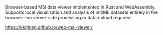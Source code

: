 Browser-based MSI data viewer implemented in Rust and WebAssembly. Supports local visualization and analysis of imzML datasets entirely in the browser—no server-side processing or data upload required.

https://kkrijnen.github.io/web-msi-viewer/
